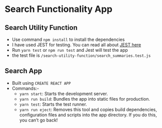 # Search Functionality App

## Search Utility Function
- Use command `npm install` to install the dependencies 
- I have used JEST for testing. You can read all about [JEST here](https://jestjs.io/docs/en/getting-started)
- Run `yarn test` or `npm run test` and Jest will test the app
- the test file is `/search-utility-function/search_summaries.test.js`



## Search App
- Built using `CREATE REACT APP`
- Commands:-
  - `yarn start`: Starts the development server.
  - `yarn run build`: Bundles the app into static files for production.
  - `yarn test`: Starts the test runner.
  - `yarn run eject`: Removes this tool and copies build dependencies, configuration files and scripts into the app directory. If you do this, you can’t go back!

